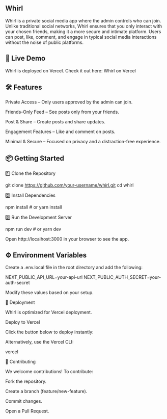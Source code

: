 ## Whirl

Whirl is a private social media app where the admin controls who can join. Unlike traditional social networks, Whirl ensures that you only interact with your chosen friends, making it a more secure and intimate platform. Users can post, like, comment, and engage in typical social media interactions without the noise of public platforms.

## 🚀 Live Demo

Whirl is deployed on Vercel. Check it out here: Whirl on Vercel

## 🛠 Features

Private Access – Only users approved by the admin can join.

Friends-Only Feed – See posts only from your friends.

Post & Share – Create posts and share updates.

Engagement Features – Like and comment on posts.

Minimal & Secure – Focused on privacy and a distraction-free experience.

## 📦 Getting Started

1️⃣ Clone the Repository

git clone https://github.com/your-username/whirl.git
cd whirl

2️⃣ Install Dependencies

npm install  # or yarn install

3️⃣ Run the Development Server

npm run dev  # or yarn dev

Open http://localhost:3000 in your browser to see the app.

## ⚙️ Environment Variables

Create a .env.local file in the root directory and add the following:

NEXT_PUBLIC_API_URL=your-api-url
NEXT_PUBLIC_AUTH_SECRET=your-auth-secret

Modify these values based on your setup.

🚀 Deployment

Whirl is optimized for Vercel deployment.

Deploy to Vercel

Click the button below to deploy instantly:



Alternatively, use the Vercel CLI:

vercel

🤝 Contributing

We welcome contributions! To contribute:

Fork the repository.

Create a branch (feature/new-feature).

Commit changes.

Open a Pull Request.
